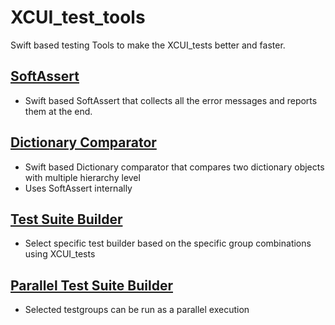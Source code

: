 # XCUI_test_tools
Swift based testing Tools to make the XCUI_tests better and faster. 

## [SoftAssert](./SoftAssert.playground)
- Swift based SoftAssert that collects all the error messages and reports them at the end. 

## [Dictionary Comparator](./DictionaryComparator.playground) 
- Swift based Dictionary comparator that compares two dictionary objects with multiple hierarchy level
- Uses SoftAssert internally 

## [Test Suite Builder](./TestSuiteBuilder.playground) 
- Select specific test builder based on the specific group combinations using XCUI_tests 

## [Parallel Test Suite Builder](./ParallelTestSuiteBuilderSetup.playground)
- Selected testgroups can be run as a parallel execution
